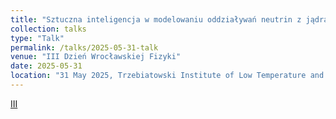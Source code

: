 ```yaml
---
title: "Sztuczna inteligencja w modelowaniu oddziaływań neutrin z jądrami atomowymi"
collection: talks
type: "Talk"
permalink: /talks/2025-05-31-talk
venue: "III Dzień Wrocławskiej Fizyki"
date: 2025-05-31
location: "31 May 2025, Trzebiatowski Institute of Low Temperature and Structure Research of the Polish Academy of Sciences, Wroclaw, Polska"
---
```


[III](https://ptf.pwr.edu.pl) 
